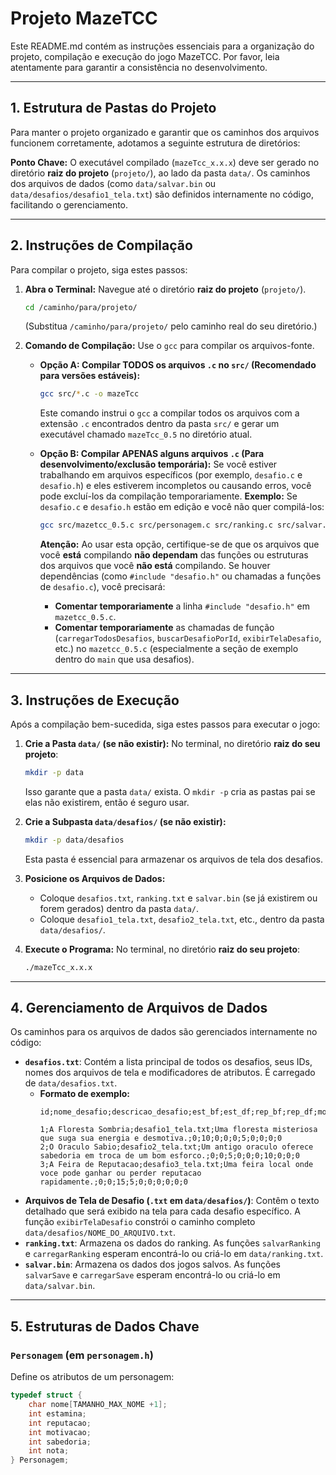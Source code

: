 # Projeto MazeTCC

Este README.md contém as instruções essenciais para a organização do projeto, compilação e execução do jogo MazeTCC. Por favor, leia atentamente para garantir a consistência no desenvolvimento.

---

## 1. Estrutura de Pastas do Projeto

Para manter o projeto organizado e garantir que os caminhos dos arquivos funcionem corretamente, adotamos a seguinte estrutura de diretórios:

**Ponto Chave:** O executável compilado (`mazeTcc_x.x.x`) deve ser gerado no diretório **raiz do projeto** (`projeto/`), ao lado da pasta `data/`. Os caminhos dos arquivos de dados (como `data/salvar.bin` ou `data/desafios/desafio1_tela.txt`) são definidos internamente no código, facilitando o gerenciamento.

---

## 2. Instruções de Compilação

Para compilar o projeto, siga estes passos:

1.  **Abra o Terminal:** Navegue até o diretório **raiz do projeto** (`projeto/`).
    ```bash
    cd /caminho/para/projeto/
    ```
    (Substitua `/caminho/para/projeto/` pelo caminho real do seu diretório.)

2.  **Comando de Compilação:** Use o `gcc` para compilar os arquivos-fonte.

    * **Opção A: Compilar TODOS os arquivos `.c` no `src/` (Recomendado para versões estáveis):**
        ```bash
        gcc src/*.c -o mazeTcc
        ```
        Este comando instrui o `gcc` a compilar todos os arquivos com a extensão `.c` encontrados dentro da pasta `src/` e gerar um executável chamado `mazeTcc_0.5` no diretório atual.

    * **Opção B: Compilar APENAS alguns arquivos `.c` (Para desenvolvimento/exclusão temporária):**
        Se você estiver trabalhando em arquivos específicos (por exemplo, `desafio.c` e `desafio.h`) e eles estiverem incompletos ou causando erros, você pode excluí-los da compilação temporariamente.
        **Exemplo:** Se `desafio.c` e `desafio.h` estão em edição e você não quer compilá-los:
        ```bash
        gcc src/mazetcc_0.5.c src/personagem.c src/ranking.c src/salvar.c src/labirinto.c -o mazeTcc_0.5
        ```
        **Atenção:** Ao usar esta opção, certifique-se de que os arquivos que você **está** compilando **não dependam** das funções ou estruturas dos arquivos que você **não está** compilando. Se houver dependências (como `#include "desafio.h"` ou chamadas a funções de `desafio.c`), você precisará:
        * **Comentar temporariamente** a linha `#include "desafio.h"` em `mazetcc_0.5.c`.
        * **Comentar temporariamente** as chamadas de função (`carregarTodosDesafios`, `buscarDesafioPorId`, `exibirTelaDesafio`, etc.) no `mazetcc_0.5.c` (especialmente a seção de exemplo dentro do `main` que usa desafios).

---

## 3. Instruções de Execução

Após a compilação bem-sucedida, siga estes passos para executar o jogo:

1.  **Crie a Pasta `data/` (se não existir):**
    No terminal, no diretório **raiz do seu projeto**:
    ```bash
    mkdir -p data
    ```
    Isso garante que a pasta `data/` exista. O `mkdir -p` cria as pastas pai se elas não existirem, então é seguro usar.

2.  **Crie a Subpasta `data/desafios/` (se não existir):**
    ```bash
    mkdir -p data/desafios
    ```
    Esta pasta é essencial para armazenar os arquivos de tela dos desafios.

3.  **Posicione os Arquivos de Dados:**
    * Coloque `desafios.txt`, `ranking.txt` e `salvar.bin` (se já existirem ou forem gerados) dentro da pasta `data/`.
    * Coloque `desafio1_tela.txt`, `desafio2_tela.txt`, etc., dentro da pasta `data/desafios/`.

4.  **Execute o Programa:** No terminal, no diretório **raiz do seu projeto**:
    ```bash
    ./mazeTcc_x.x.x
    ```

---

## 4. Gerenciamento de Arquivos de Dados

Os caminhos para os arquivos de dados são gerenciados internamente no código:

* **`desafios.txt`**: Contém a lista principal de todos os desafios, seus IDs, nomes dos arquivos de tela e modificadores de atributos. É carregado de `data/desafios.txt`.
    * **Formato de exemplo:**
        ```
        id;nome_desafio;descricao_desafio;est_bf;est_df;rep_bf;rep_df;motiv_bf;motiv_df;sabe_bf;sabe_df;nota_bf;nota_df

        1;A Floresta Sombria;desafio1_tela.txt;Uma floresta misteriosa que suga sua energia e desmotiva.;0;10;0;0;0;5;0;0;0;0
        2;O Oraculo Sabio;desafio2_tela.txt;Um antigo oraculo oferece sabedoria em troca de um bom esforco.;0;0;5;0;0;0;10;0;0;0
        3;A Feira de Reputacao;desafio3_tela.txt;Uma feira local onde voce pode ganhar ou perder reputacao rapidamente.;0;0;15;5;0;0;0;0;0;0
        ```
* **Arquivos de Tela de Desafio (`.txt` em `data/desafios/`)**: Contêm o texto detalhado que será exibido na tela para cada desafio específico. A função `exibirTelaDesafio` constrói o caminho completo `data/desafios/NOME_DO_ARQUIVO.txt`.
* **`ranking.txt`**: Armazena os dados do ranking. As funções `salvarRanking` e `carregarRanking` esperam encontrá-lo ou criá-lo em `data/ranking.txt`.
* **`salvar.bin`**: Armazena os dados dos jogos salvos. As funções `salvarSave` e `carregarSave` esperam encontrá-lo ou criá-lo em `data/salvar.bin`.

---

## 5. Estruturas de Dados Chave

### `Personagem` (em `personagem.h`)
Define os atributos de um personagem:
```c
typedef struct {
    char nome[TAMANHO_MAX_NOME +1];
    int estamina;
    int reputacao;
    int motivacao;
    int sabedoria;
    int nota;
} Personagem;